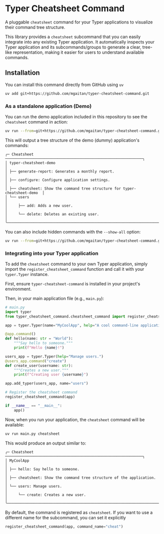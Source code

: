 # Typer Cheatsheet Command

A pluggable `cheatsheet` command for your Typer applications to visualize their command tree structure.

This library provides a `cheatsheet` subcommand that you can easily integrate into any existing Typer application. It automatically inspects your Typer application and its subcommands/groups to generate a clear, tree-like representation, making it easier for users to understand available commands.

## Installation

You can install this command directly from GitHub using `uv`

```bash
uv add git+https://github.com/mgaitan/typer-cheatsheet-command.git
```

### As a standalone application (Demo)

You can run the demo application included in this repository to see the `cheatsheet` command in action:

```bash
uv run --from=git+https://github.com/mgaitan/typer-cheatsheet-command.git -m typer_cheatsheet_command -- cheatsheet
```

This will output a tree structure of the demo (dummy) application's commands:

```
╭─ Cheatsheet ───────────────────────────────────────────────────────────────╮
│ typer-cheatsheet-demo                                                      │
│ ├── generate-report: Generates a monthly report.                           │
│ ├── configure: Configure application settings.                             │
│ ├── cheatsheet: Show the command tree structure for typer-cheatsheet-demo  │
│ └── users                                                                  │
│     ├── add: Adds a new user.                                              │
│     └── delete: Deletes an existing user.                                  │
╰────────────────────────────────────────────────────────────────────────────╯
```

You can also include hidden commands with the `--show-all` option:

```bash
uv run --from=git+https://github.com/mgaitan/typer-cheatsheet-command.git -m typer_cheatsheet_command -- cheatsheet --show-all
```

### Integrating into your Typer application

To add the `cheatsheet` command to your own Typer application, simply import the `register_cheatsheet_command` function and call it with your `typer.Typer` instance.

First, ensure `typer-cheatsheet-command` is installed in your project's environment.

Then, in your main application file (e.g., `main.py`):

```python
# main.py
import typer
from typer_cheatsheet_command.cheatsheet_command import register_cheatsheet_command

app = typer.Typer(name="MyCoolApp", help="A cool command-line application.")

@app.command()
def hello(name: str = "World"):
    """Say hello to someone."""
    print(f"Hello {name}!")

users_app = typer.Typer(help="Manage users.")
@users_app.command("create")
def create_user(username: str):
    """Creates a new user."""
    print(f"Creating user {username}")

app.add_typer(users_app, name="users")

# Register the cheatsheet command
register_cheatsheet_command(app)

if __name__ == "__main__":
    app()
```

Now, when you run your application, the `cheatsheet` command will be available:

```bash
uv run main.py cheatsheet
```

This would produce an output similar to:

```
╭─ Cheatsheet ───────────────────────────────────────────────────────────────╮
│ MyCoolApp                                                                  │
│ ├── hello: Say hello to someone.                                           │
│ ├── cheatsheet: Show the command tree structure of the application.        │
│ └── users: Manage users.                                                   │
│     └── create: Creates a new user.                                        │
╰────────────────────────────────────────────────────────────────────────────╯
```

By default, the command is registered as `cheatsheet`. If you want to use a different name for the subcommand, you can set it explicitly

```python
register_cheatsheet_command(app, command_name="cheat")
```
